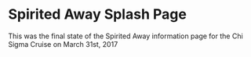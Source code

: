 # Spirited Away Splash Page

This was the final state of the Spirited Away information page for the Chi Sigma Cruise on March 31st, 2017
